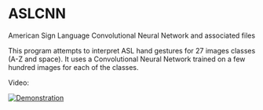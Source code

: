# ASLCNN
American Sign Language Convolutional Neural Network and associated files

This program attempts to interpret ASL hand gestures for 27 images classes (A-Z and space). It uses a Convolutional Neural Network 
trained on a few hundred images for each of the classes.

Video:

[![Demonstration](https://img.youtube.com/vi/C_UEvtYW6ak/0.jpg)](https://youtu.be/C_UEvtYW6ak)

